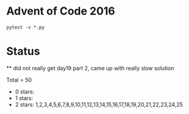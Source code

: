 Advent of Code 2016
===================

```pytest -v *.py```

Status
======

** did not really get day19 part 2, came up with really slow solution

Total = 50

- 0 stars:
- 1 stars: 
- 2 stars: 1,2,3,4,5,6,7,8,9,10,11,12,13,14,15,16,17,18,19,20,21,22,23,24,25
